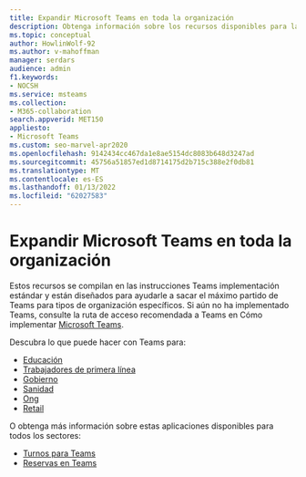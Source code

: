```yaml
---
title: Expandir Microsoft Teams en toda la organización
description: Obtenga información sobre los recursos disponibles para la creación de Teams implementación estándar para ayudarle a sacar el máximo partido de Teams para tipos de organización específicos.
ms.topic: conceptual
author: HowlinWolf-92
ms.author: v-mahoffman
manager: serdars
audience: admin
f1.keywords:
- NOCSH
ms.service: msteams
ms.collection:
- M365-collaboration
search.appverid: MET150
appliesto:
- Microsoft Teams
ms.custom: seo-marvel-apr2020
ms.openlocfilehash: 9142434cc467da1e8ae5154dc8083b648d3247ad
ms.sourcegitcommit: 45756a51857ed1d8714175d2b715c388e2f0db81
ms.translationtype: MT
ms.contentlocale: es-ES
ms.lasthandoff: 01/13/2022
ms.locfileid: "62027583"
---
```

# <a name="expand-microsoft-teams-across-your-organization"></a>Expandir Microsoft Teams en toda la organización

Estos recursos se compilan en las instrucciones Teams implementación estándar y están diseñados para ayudarle a sacar el máximo partido de Teams para tipos de organización específicos. Si aún no ha implementado Teams, consulte la ruta de acceso recomendada a Teams en Cómo implementar [Microsoft Teams](../deploy-overview.md).

Descubra lo que puede hacer con Teams para:

- [Educación](./teams-for-education-landing-page.md)
- [Trabajadores de primera línea](../flw-landing-page.md)
- [Gobierno](./teams-for-government-landing-page.md)
- [Sanidad](./teams-for-healthcare-landing-page.md)
- [Ong](./teams-for-nonprofit-landing-page.md)
- [Retail](./teams-for-retail-landing-page.md)

O obtenga más información sobre estas aplicaciones disponibles para todos los sectores:

- [Turnos para Teams](./shifts-for-teams-landing-page.md)
- [Reservas en Teams](../bookings-app-admin.md)
